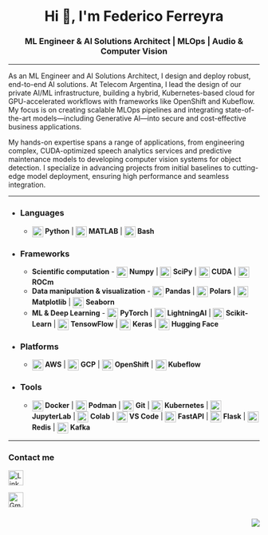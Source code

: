 <h1 align="center">Hi 👋, I'm Federico Ferreyra </h1>
<h3 align="center">ML Engineer & AI Solutions Architect | MLOps | Audio & Computer Vision
</h3>

---

As an ML Engineer and AI Solutions Architect, I design and deploy robust, end-to-end AI solutions. At Telecom Argentina, I lead the design of our private AI/ML infrastructure, building a hybrid, Kubernetes-based cloud for GPU-accelerated workflows with frameworks like OpenShift and Kubeflow. My focus is on creating scalable MLOps pipelines and integrating state-of-the-art models—including Generative AI—into secure and cost-effective business applications.

My hands-on expertise spans a range of applications, from engineering complex, CUDA-optimized speech analytics services and predictive maintenance models to developing computer vision systems for object detection. I specialize in advancing projects from initial baselines to cutting-edge model deployment, ensuring high performance and seamless integration.

---

- <h3 align="left"> Languages</h3> 

  - <img align="center" alt="Python" width="22px" src="https://media.licdn.com/dms/image/v2/D4D0BAQEagq8DmkCozA/company-logo_200_200/company-logo_200_200/0/1689937863669/learn_python_programming_logo?e=1762992000&v=beta&t=8uQSorvNs1VKh2uUkpuAgI2wKJX1l2ZUWlAjHeYXVJI" />  **Python** | <img align="center" alt="MATLAB" width="22px" src="https://upload.wikimedia.org/wikipedia/commons/2/21/Matlab_Logo.png" />  **MATLAB** | <img align="center" alt="Bash" width="22px" src="https://imgs.search.brave.com/QzK9M4F3TkAV8BdxNAvdBDENcNDsCKqmPy4RMQMGybs/rs:fit:300:300:1/g:ce/aHR0cHM6Ly9rZWVz/dGFsa3N0ZWNoLmNv/bS93cC1jb250ZW50/L3VwbG9hZHMvMjAx/OS8wOC9iYXNoLWxv/Z28tMzAweDMwMC5w/bmc"/> **Bash**
  
- <h3 align="left"> Frameworks</h3> 

  - **Scientific computation** - <img align="center" alt="Numpy" width="22px" src="https://cdn.worldvectorlogo.com/logos/numpy.svg" />  **Numpy** | <img align="center" alt="SciPy" width="22px" src="https://upload.wikimedia.org/wikipedia/commons/b/b2/SCIPY_2.svg" />  **SciPy** | <img align="center" alt="CUDA" width="22px" src="https://logodix.com/logo/2008012.png" /> **CUDA** | <img align="center" alt="ROCm" width="22px" src="https://imgs.search.brave.com/sE60syeRAxr3Bm7vFTGvCgrkR777Fd29s2wiumwc4gU/rs:fit:860:0:0:0/g:ce/aHR0cHM6Ly91cGxv/YWQud2lraW1lZGlh/Lm9yZy93aWtpcGVk/aWEvY29tbW9ucy83/LzdiL1JPQ21fbG9n/by5wbmc" /> **ROCm**
  - **Data manipulation & visualization** - <img align="center" alt="Pandas" width="22px" src="https://upload.wikimedia.org/wikipedia/commons/2/22/Pandas_mark.svg" />  **Pandas** | <img align="center" alt="Polars" width="22px" src="https://media.licdn.com/dms/image/v2/D4E0BAQFWkJVXxZJNlg/company-logo_200_200/company-logo_200_200/0/1709818472778/pola_rs_logo?e=1762992000&v=beta&t=KYQbwZry7uSh1y0XDUyeUXuBpAVgvipdHbCD4amQ6kQ" />  **Polars** | <img align="center" alt="Matplotlib" width="22px" src="https://upload.wikimedia.org/wikipedia/commons/8/84/Matplotlib_icon.svg" /> **Matplotlib** | <img align="center" alt="Matplotlib" width="22px" src="https://user-images.githubusercontent.com/315810/92161415-9e357100-edfe-11ea-917d-f9e33fd60741.png" />  **Seaborn**
  - **ML & Deep Learning** - <img align="center" alt="PyTorch" width="22px" src="https://upload.wikimedia.org/wikipedia/commons/1/10/PyTorch_logo_icon.svg" />  **PyTorch** | <img align="center" alt="Lightning" width="22px" src="https://media.licdn.com/dms/image/v2/D4E0BAQGrZH40MJLAaw/company-logo_200_200/company-logo_200_200/0/1702484831807/pytorch_lightning_logo?e=1762992000&v=beta&t=oZK5OyG9CmNHCzUgKVcPoxuy1vMHSBxxkMlAztV9sSc" />  **LightningAI** | <img align="center" alt="Scikit-Learn" width="22px" src="https://upload.wikimedia.org/wikipedia/commons/0/05/Scikit_learn_logo_small.svg" />  **Scikit-Learn** | <img align="center" alt="TensorFlow" width="22px" src="https://upload.wikimedia.org/wikipedia/commons/2/2d/Tensorflow_logo.svg" />  **TensowFlow** | <img align="center" alt="Keras" width="22px" src="https://upload.wikimedia.org/wikipedia/commons/a/ae/Keras_logo.svg" />  **Keras** | <img align="center" alt="HuggingFace" width="22px" src="https://huggingface.co/front/assets/huggingface_logo-noborder.svg" />  **Hugging Face**

- <h3 align="left"> Platforms</h3> 

  - <img align="center" alt="AWS" width="22px" src="https://media.licdn.com/dms/image/v2/D4E0BAQFqdm1TZ-RZKQ/company-logo_200_200/B4EZgOay6gHEAQ-/0/1752588562343/amazon_web_services_logo?e=1762992000&v=beta&t=FwzCOasqOM2wcwyTcDqw4xj8XgLqSeZXLpWUScOEcWw"/>  **AWS** | <img align="center" alt="GCP" width="22px" src="https://imgs.search.brave.com/U5YIn4gTlXovQr_ABAWi3UgGG_dRFQt1iNDY1jRtfRY/rs:fit:860:0:0:0/g:ce/aHR0cHM6Ly9ob2xv/cmkuY29tL3dwLWNv/bnRlbnQvdXBsb2Fk/cy8yMDIxLzA1L0dD/UC5wbmc"/>  **GCP** | <img align="center" alt="OpenShift" width="22px" src="https://media.licdn.com/dms/image/v2/C4E0BAQEto-TydTTIfQ/company-logo_200_200/company-logo_200_200/0/1630583759577/red_hat_logo?e=1762992000&v=beta&t=yiBZqWnQ817T4DDEn5gFtOFtC6v3udOc-Akl4t7MY88"/>  **OpenShift** | <img align="center" alt="Kubeflow" width="22px" src="https://media.licdn.com/dms/image/v2/C560BAQGApuyfQoepeQ/company-logo_200_200/company-logo_200_200/0/1630589304000?e=1762992000&v=beta&t=3_0CNlRvh_IJEeamb44UfLD8_2xPcVb5VON5xnsQRxE"/>  **Kubeflow**
  
- <h3 align="left"> Tools</h3> 

  - <img align="center" alt="Docker" width="22px" src="https://media.licdn.com/dms/image/v2/D4E0BAQFWt4Tl53wjZQ/company-logo_200_200/company-logo_200_200/0/1705960989383/docker_logo?e=1762992000&v=beta&t=-YdmHFH71v_Mae_wD6tlhYLgP12diPY8JBbQ3turET4"/>  **Docker** | <img align="center" alt="Podman" width="22px" src="https://podman.io/logos/optimized/podman-3-logo-266w-253h.webp" /> **Podman** | <img align="center" alt="Git" width="22px" src="https://git-scm.com/images/logos/downloads/Git-Icon-1788C.png" /> **Git** | <img align="center" alt="Kubernetes" width="22px" src="https://avatars.githubusercontent.com/u/13629408?s=48&v=4"/> **Kubernetes** | <img align="center" alt="Jupyter" width="22px" src="https://jupyter.org/assets/homepage/main-logo.svg"/> **JupyterLab** | <img align="center" alt="Colab" width="22px" src="https://avatars.githubusercontent.com/u/38081706?v=4" /> **Colab**  | <img align="center" alt="VS Code" width="22px" src="https://upload.wikimedia.org/wikipedia/commons/9/9a/Visual_Studio_Code_1.35_icon.svg"/>  **VS Code** | <img align="center" alt="FastAPI" width="22px" src="https://media.licdn.com/dms/image/v2/D4D0BAQFKlPvwMarnag/company-logo_200_200/company-logo_200_200/0/1707080590599/fastapi_logo?e=1762992000&v=beta&t=ptYDkOsCwgq0_suUe52XX2GE68Q1uKhj15NW2zfWV8w"/>  **FastAPI** | <img align="center" alt="Flask" width="22px" src="https://imgs.search.brave.com/uNg3bQhMDmi2X8SA0oU0U0wF9XqLnTKejaNJxpMMDo0/rs:fit:200:200:1/g:ce/aHR0cHM6Ly9oYWNr/ci5pby90dXRvcmlh/bHMvbGVhcm4tZmxh/c2svbG9nby9sb2dv/LWZsYXNrP3Zlcj0x/NTI3NTYxMDIw" /> **Flask** | <img align="center" alt="Redis" width="22px" src="https://imgs.search.brave.com/EaqybBssQ_nH7DtKxvblG1ZoUqiEybyHu-Yl-OdxORM/rs:fit:800:600:1/g:ce/aHR0cHM6Ly9jZG4u/ZnJlZWJpZXN1cHBs/eS5jb20vbG9nb3Mv/dGh1bWJzLzJ4L3Jl/ZGlzLWxvZ28ucG5n" /> **Redis** | <img align="center" alt="Kafka" width="22px" src="https://media.licdn.com/dms/image/v2/C4E0BAQEzCUKm7nud_g/company-logo_200_200/company-logo_200_200/0/1630565037182/kafka_stream_logo?e=1762992000&v=beta&t=XnrLiivuGc23XU04ITKnkx11dUHTeX01p-eH2cbJ-Bw"/> **Kafka**

---

<h3 align="left">Contact me</h3>
<p align="left">
<a href="https://www.linkedin.com/in/federico-ferreyra/" target="blank"><img align="center" src="https://raw.githubusercontent.com/rahuldkjain/github-profile-readme-generator/master/src/images/icons/Social/linked-in-alt.svg" alt="LinkedIn" height="30" width="30" /></a>  
<p align="left">
<a href="mailto:federicoferreyra65@gmail.com" target="blank"><img align="center" src="https://www.google.com/gmail/about/static-2.0/images/logo-gmail.png?fingerprint=c2eaf4aae389c3f885e97081bb197b97" alt="Gmail" height="30" width="30" /></a>
<h3 align="right"> 
  
  ![](https://komarev.com/ghpvc/?username=federico-ferreyra)  </h3>
